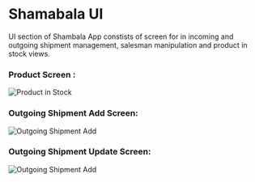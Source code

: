 # Shamabala UI
UI section of Shambala App constists of screen for in incoming and outgoing shipment management, salesman manipulation and product in stock views.

### Product Screen : 
![Product in Stock](https://drive.google.com/uc?id=12jqk59KMmHYMOZYdXvdblzc0mLGN7H48)

### Outgoing Shipment Add Screen:
![Outgoing Shipment Add](https://drive.google.com/uc?id=1EkFPql5Xwvpz-YEZQ7lBlwIcEPdR5LUf)


### Outgoing Shipment Update Screen:
![Outgoing Shipment Add](https://drive.google.com/uc?id=1VeRDq3J_XzB0zSW9K1Bv64dKPGkwo12-)
